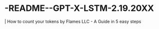 # -README--GPT-X-LSTM-2.19.20XX
| How to count your tokens by Flames LLC  - A Guide in 5 easy steps 
